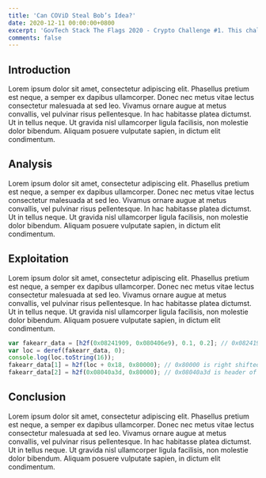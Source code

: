 ```yaml
---
title: 'Can COViD Steal Bob’s Idea?'
date: 2020-12-11 00:00:00+0800
excerpt: 'GovTech Stack The Flags 2020 - Crypto Challenge #1. This challenge requires us to examine a .pcap file to retrieve information about a Diffie-Hellman Key Exchange.'
comments: false
---
```

## Introduction
Lorem ipsum dolor sit amet, consectetur adipiscing elit. Phasellus pretium est neque, a semper ex dapibus ullamcorper. Donec nec metus vitae lectus consectetur malesuada at sed leo. Vivamus ornare augue at metus convallis, vel pulvinar risus pellentesque. In hac habitasse platea dictumst. Ut in tellus neque. Ut gravida nisl ullamcorper ligula facilisis, non molestie dolor bibendum. Aliquam posuere vulputate sapien, in dictum elit condimentum.

## Analysis
Lorem ipsum dolor sit amet, consectetur adipiscing elit. Phasellus pretium est neque, a semper ex dapibus ullamcorper. Donec nec metus vitae lectus consectetur malesuada at sed leo. Vivamus ornare augue at metus convallis, vel pulvinar risus pellentesque. In hac habitasse platea dictumst. Ut in tellus neque. Ut gravida nisl ullamcorper ligula facilisis, non molestie dolor bibendum. Aliquam posuere vulputate sapien, in dictum elit condimentum.

## Exploitation
Lorem ipsum dolor sit amet, consectetur adipiscing elit. Phasellus pretium est neque, a semper ex dapibus ullamcorper. Donec nec metus vitae lectus consectetur malesuada at sed leo. Vivamus ornare augue at metus convallis, vel pulvinar risus pellentesque. In hac habitasse platea dictumst. Ut in tellus neque. Ut gravida nisl ullamcorper ligula facilisis, non molestie dolor bibendum. Aliquam posuere vulputate sapien, in dictum elit condimentum.

```javascript
var fakearr_data = [h2f(0x08241909, 0x080406e9), 0.1, 0.2]; // 0x08241909 and 0x080406e9 are two static values at the start of every floating pointer array
var loc = deref(fakearr_data, 0);
console.log(loc.toString(16));
fakearr_data[1] = h2f(loc + 0x18, 0x80000); // 0x80000 is right shifted once; 0x40000 element array
fakearr_data[2] = h2f(0x08040a3d, 0x80000); // 0x08040a3d is header of contents of an array
```

## Conclusion
Lorem ipsum dolor sit amet, consectetur adipiscing elit. Phasellus pretium est neque, a semper ex dapibus ullamcorper. Donec nec metus vitae lectus consectetur malesuada at sed leo. Vivamus ornare augue at metus convallis, vel pulvinar risus pellentesque. In hac habitasse platea dictumst. Ut in tellus neque. Ut gravida nisl ullamcorper ligula facilisis, non molestie dolor bibendum. Aliquam posuere vulputate sapien, in dictum elit condimentum.